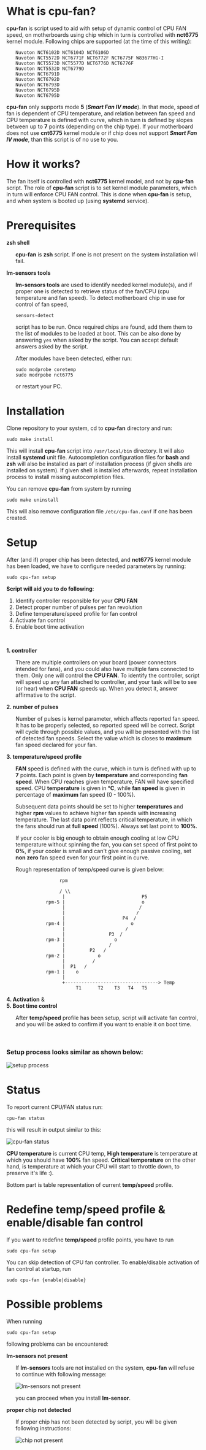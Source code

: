 # What is cpu-fan?

**cpu-fan** is script used to aid with setup of dynamic control of CPU FAN 
speed, on motherboards using chip which in turn is controlled with
**nct6775** kernel module. Following chips are supported (at the time
of this writing):
<ul>

```
Nuvoton NCT6102D NCT6104D NCT6106D
Nuvoton NCT5572D NCT6771F NCT6772F NCT6775F W83677HG-I
Nuvoton NCT5573D NCT5577D NCT6776D NCT6776F
Nuvoton NCT5532D NCT6779D
Nuvoton NCT6791D
Nuvoton NCT6792D
Nuvoton NCT6793D
Nuvoton NCT6795D
Nuvoton NCT6795D
```

</ul>

**cpu-fan** only supports mode **5** (***Smart Fan IV mode***). In that
mode, speed of fan is dependent of CPU temperature, and relation
between fan speed and CPU temperature is defined with curve, which
in turn is defined by slopes between up to **7** points (depending on
the chip type). If your motherboard does not use **cnt6775** kernel  module
or if chip does not support ***Smart Fan IV mode***, than this script is
of no use to you.




# How it works?
The fan itself is controlled with **nct6775** kernel model, and not by
**cpu-fan** script. The role of **cpu-fan** script is to set kernel module
parameters, which in turn will enforce CPU FAN control.
This is done when **cpu-fan** is setup, and when system is booted up (using
**systemd** service).


# Prerequisites

**zsh shell**
<ul>

**cpu-fan** is **zsh** script. If one is not present on the system installation 
will fail.
</ul>


**lm-sensors tools**
<ul>

**lm-sensors tools** are used to identify needed kernel module(s), and if
proper one is detected to retrieve status of the fan/CPU (cpu temperature
and fan speed).  To detect motherboard chip in use for control of fan speed,
```
sensors-detect
```
script has to be run. Once required chips are found, add them them to the
list of modules to be loaded at boot. This can be also done by answering `yes`
when asked by the script. You can accept default answers asked by the script.

After modules have been detected, either run:
```
sudo modprobe coretemp
sudo modrpobe nct6775
```
or restart your PC.

</ul>

# Installation
Clone repository to your system, cd to **cpu-fan** directory and run:
```
sudo make install
```
This will install **cpu-fan** script into `/usr/local/bin` directory.
It will also install **systemd** unit file. Autocompletion configuration
files for **bash** and **zsh** will also be installed as part of installation
process (if given shells are installed on system). If given shell is installed
afterwards, repeat installation process to install missing autocompletion files.

You can remove **cpu-fan** from system by running 
```
sudo make uninstall
```
This will also remove configuration file `/etc/cpu-fan.conf` if one has been
created.

# Setup
After (and if) proper chip has been detected, and **nct6775** kernel module
has been loaded, we have to configure needed parameters by running:
```
sudo cpu-fan setup
```
**Script will aid you to do following**:

 1. Identify controller responsible for your **CPU FAN**
 2. Detect proper number of pulses per fan revolution
 3. Define temperature/speed profile for fan control
 4. Activate fan control
 5. Enable boot time activation

<br>

**1. controller**

<ul>

There are multiple controllers on your board (power connectors intended for
fans), and you could also have multiple fans connected to them. Only one will
control the **CPU FAN**. To identify the controller, script will speed up any
fan attached to controller, and your task will be to see (or hear) when **CPU FAN**
speeds up. When you detect it, answer affirmative to the script.
</ul>

**2. number of pulses**

<ul>

Number of pulses is kernel parameter, which affects reported fan speed. It has
to be properly selected, so reported speed will be correct. Script will cycle
through possible values, and you will be presented with the list of detected
fan speeds. Select the value which is closes to **maximum** fan speed declared
for your fan.
</ul>

**3. temperature/speed profile**

<ul>

**FAN** speed is defined with the curve, which in turn is defined with up to
**7** points. Each point is given by **temperature** and corresponding
**fan speed**. When CPU reaches given temperature, FAN will have
specified speed. CPU **temperature** is given in **°C**, while **fan speed** 
is given in percentage of **maximum** fan speed (0 - 100%).

Subsequent data points should be set to higher **temperatures** and higher
**rpm** values to achieve higher fan speeds with increasing temperature. The
last data point reflects critical temperature, in which the fans should run at
**full speed** (100%). Always set last point to **100%**.

If your cooler is big enough to obtain enough cooling at low CPU temperature 
without spinning the fan, you can set speed of first point to **0%**, if 
your cooler is small and can't give enough passive cooling, set **non zero**
fan speed even for your first point in curve.

Rough representation of temp/speed curve is given below:
```
                rpm                                                             
                                                                                
                / \\                                                            
                 |                            P5                                
           rpm-5 |                            o                                 
                 |                           /                                  
                 |                          /                                   
                 |                     P4  /                                    
           rpm-4 |                        o                                     
                 |                      /                                       
                 |                P3  /                                         
           rpm-3 |                  o                                           
                 |                /                                             
                 |         P2   /                                               
           rpm-2 |            o                                                 
                 |          /                                                   
                 |  P1   /                                                      
           rpm-1 |    o                                                         
                 |                                                              
                 +----------------------------------> Temp                      
                      T1      T2    T3   T4   T5    
```

</ul>


**4. Activation** &<br>
**5. Boot time control**

<ul>

After **temp/speed** profile has been setup, script will activate fan control,
and you will be asked to confirm if you want to enable it on boot time.
</ul>

<br>

### Setup process looks similar as shown below:

![setup process](doc/media/setup.gif)


# Status
To report current CPU/FAN status run:
```
cpu-fan status
```
this will result in output similar to this:


![cpu-fan status](doc/media/status.png)

**CPU temperature** is current CPU temp, **High temperature** is temperature at
which you should have **100%** fan speed. **Critical temperature** on the other
hand, is temperature at which your CPU will start to throttle down, to preserve
it's life :).

Bottom part is table representation of current **temp/speed** profile.

# Redefine temp/speed profile & enable/disable fan control

If you want to redefine **temp/speed** profile points, you have to run
```
sudo cpu-fan setup
```
You can skip detection of CPU fan controller. To enable/disable activation
of fan control at startup, run
```
sudo cpu-fan {enable|disable}
```

# Possible problems

When running
```
sudo cpu-fan setup
```
following problems can be encountered:

**lm-sensors not present**

<ul>

If **lm-sensors** tools are not installed on the system, **cpu-fan** will
refuse to continue with following message:

![lm-sensors not present](doc/media/no-lm-sensors.png)

you can proceed when you install **lm-sensor**.
</ul>

**proper chip not detected**

<ul>

If proper chip has not been detected by script, you will be given
following instructions:

![chip not present](doc/media/no-chip-present.png)
</ul>
